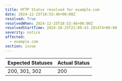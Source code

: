```yaml
---
title: HTTP Status resolved for example.com
date: 2024-12-25T18:53:46+00:00Z
resolved: True
resolvedWhen: 2024-12-25T18:53:46+00:00Z
resolvedStartTime: 2024-10-25T21:09:43.191474+00:00
severity: notice
affected:
  - example.com
section: issue
---
```


| Expected Statuses | Actual Status  |
|-------------------|----------------|
| 200, 301, 302 | 200 |
